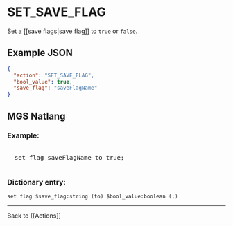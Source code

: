 # SET_SAVE_FLAG

Set a [[save flags|save flag]] to `true` or `false`.

## Example JSON

```json
{
  "action": "SET_SAVE_FLAG",
  "bool_value": true,
  "save_flag": "saveFlagName"
}
```

## MGS Natlang

### Example:

<pre class="HyperMD-codeblock mgs">

  <span class="verb">set</span> <span class="sigil">flag</span> <span class="string">saveFlagName</span> <span class="operator">to</span> <span class="language-constant">true</span><span class="terminator">;</span>

</pre>

### Dictionary entry:

```
set flag $save_flag:string (to) $bool_value:boolean (;)
```

---

Back to [[Actions]]
